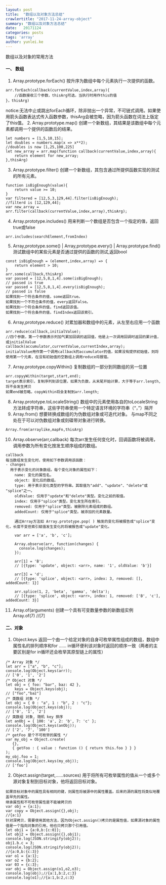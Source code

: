 ```yaml
---
layout: post
title:  "数组以及对象方法总结"
crawlertitle: "2017-11-24-array-object"
summary: "数组以及对象方法总结"
date:   20171124
categories: posts
tags: 'array'
author: yunlei.ke
---
```

数组以及对象的常用方法
#### 一、 数组
1. Array.prototype.forEach() 按升序为数组中每个元素执行一次提供的函数。  
```
arr.forEach(callback(currentValue,index,array){
    //函数接收三个参数，thisArg可选，当执行时用作this的值    
}，thisArg)
```
notice:无法中止或跳出forEach循环，除非抛出一个异常，不可链式调用。如果使用箭头函数表达式传入函数参数，thisArg会被忽略，因为箭头函数在词法上版定了this值。
2. Array.prototype.map()  创建一个新数组，其结果是该数组中每个元素都调用一个提供的函数后的结果。  
```
let numbers = [1,5,10,15];
let doubles = numbers.map(x => x**2);
//doubles is now [1,25,100,225]
let new_array = arr.map(function callback(currentValue,index,array){
    return element for new_array;
},thisArg)
```
3. Array.prototype.filter() 创建一个新数组，其包含通过所提供函数实现的测试的所有元素。
```
function isBigEnough(value){
    return value >= 10;
}
var filtered = [12,5,3,129,44].filter(isBigEnough);
//filterd is [12,129,44];
var new_array = arr.filter(callback(currentValue,index,array),thisArg);
```
4. Array.prototype.includes() 用来判断一个数组是否包含一个指定的值，返回true或false  
```
arr.includes(searchElement,fromIndex)
```
5. Array,prototype.some() | Array,prototype.every() | Array.prototype.find() 测试数组中的某些元素是否通过提供的函数的测试,返回bool 
```
const isBigEnough = (element,index,array) => {
    return element > 10;
}
arr.some(callback,thisArg)
var passed = [12,5,8,1,4].some(isBigEnough);
// passed is true
var passed = [12,5,8,1,4].every(isBigEnough);
// passed is false
如果找到一个符合条件的值，some返回true。
如果找到一个不符合条件的值，every返回false。
如果找到一个符合条件的值，find返回该值。
如果找到一个符合条件的值，findIndex返回该索引。
```
6. Array,prototype.reduce() 对累加器和数组中的元素，从左至右应用一个函数  
```
arr.reduce(callback,initialValue);
//四个参数，第一个参数表示列加气累加回调的返回值，他是上一次调用回调时返回的累计值，或initialValue
callback(accumulator,currentValue,currentIndex,array);
initialValue用作第一个调用callback的accumulator的值，如果没有提供初始值，则将使用第一个元素，在没有初始值的空数组上调用reduce将报错。
```
7. Array.prototype.copyWithin()  复制数组的一部分到同数组的另一位置  
```
arr.copyyWithin(target,start,end);
target表示索引，复制序列到该位置，如果为负数，从末尾开始计算，大于等于arr.length,将不会发生拷贝
如果end被忽略，copyWithin将会复制到arr.length;
```
8. Array.prototype.toLocaleString()  数组中的元素使用各自的toLocaleString方法转成字符串，这些字符串使用一个特定语言环境的字符串（“，”）隔开  
9. Array.from() 想要转换成数组的为伪数组对象或可迭代对象。 与map不同之处在于可以对伪数组对象或刻碟带对象进行转换。 
```
Array.from(arraylike,mapFn,thisArg)
```
10. Array.observe(arr,callback) 每次arr发生任何变化时，回调函数将被调用，调用参数为所有变化按发生顺序组成的数组。
```
callback
每当数组发生变化时，使用如下参数调用该函数：
- changes
  用于表示变化的对象数组。每个变化对象的属性如下：
    name: 变化的属性名。
    object: 变化后的数组。
    type: 用于表示变化类型的字符串。其取值为"add"、"update"、"delete"或 "splice"之一。
    oldValue: 仅用于"update"和"delete"类型。变化之前的取值。
    index: 仅用于"splice"类型。变化发生所在索引。
    removed: 仅用于"splice"类型。被删除元素组成的数组。
    addedCount: 仅用于"splice"类型。被添加的元素数量。
    
    通过Array方法如 Array.prototype.pop( ) 触发的变化将被报告成"splice"变化，长度不变但索引赋值发生变化的将被报告成"update"变化。
    
    var arr = ['a', 'b', 'c'];

    Array.observe(arr, function(changes) {
      console.log(changes);
    });
    
    arr[1] = 'B';
    // [{type: 'update', object: <arr>, name: '1', oldValue: 'b'}]
    
    arr[3] = 'd';
    // [{type: 'splice', object: <arr>, index: 3, removed: [], addedCount: 1}]
    
    arr.splice(1, 2, 'beta', 'gamma', 'delta');
    // [{type: 'splice', object: <arr>, index: 1, removed: ['B', 'c'], addedCount: 3}]
```
11. Array.of(arguments) 创建一个具有可变数量参数的新数组实例  
Array.of(7) //[7]

#### 二、对象
1. Object.keys 返回一个由一个给定对象的自身可枚举属性组成的数组，数组中属性名的排列顺序和for …… in循环便利该对象时返回的顺序一致（两者的主要区别是for in循环还会枚举其原型链上的属性）  
```
/* Array 对象 */ 
let arr = ["a", "b", "c"];
console.log(Object.keys(arr)); 
// ['0', '1', '2']
/* Object 对象 */ 
let obj = { foo: "bar", baz: 42 }, 
    keys = Object.keys(obj);
// ["foo","baz"]
/* 类数组 对象 */ 
let obj = { 0 : "a", 1 : "b", 2 : "c"};
console.log(Object.keys(obj)); 
// ['0', '1', '2']
// 类数组 对象, 随机 key 排序 
let anObj = { 100: 'a', 2: 'b', 7: 'c' }; 
console.log(Object.keys(anObj)); 
// ['2', '7', '100']
/* getFoo 是个不可枚举的属性 */ 
var my_obj = Object.create(
   {}, 
   { getFoo : { value : function () { return this.foo } } }
);
my_obj.foo = 1;
console.log(Object.keys(my_obj)); 
// ['foo']
```

2. Object.assign(target,……sources) 用于将所有可枚举属性的值从一个或多个源对象复制到目标对象，他将返回目标对象。
```
如果目标对象中的属性具有相同的键，则属性将被源中的属性覆盖。后来的源的属性将类似地覆盖早先的属性。
继承属性和不可枚举属性是不能被拷贝的
var obj = {a:1};
var copy = Object.assign({},obj);
//{a:1}
针对深拷贝，需要使用其他方法，因为Object.assign()拷贝的是属性值，如果源对象的属性值是一个指向对象的引用，他也只拷贝那个引用值。
let obj1 = {a:0,b:{c:0}};
let obj2 = Object.assign({},obj1);
console.log(JSON.stringify(obj2));
obj1.b.c = 3;
console.log(JSON.stringify(obj2));
//{a:0,b:{c:3}}
var o1 = {a:1};
var o2 = {b:2};
var 03 = {c:3};
var obj = Object.assign(o1,o2,o3);
console.log(obj);//{a:1,b:2,c:3}
console.log(o1);//{a:1,b:2,c:3}
```



